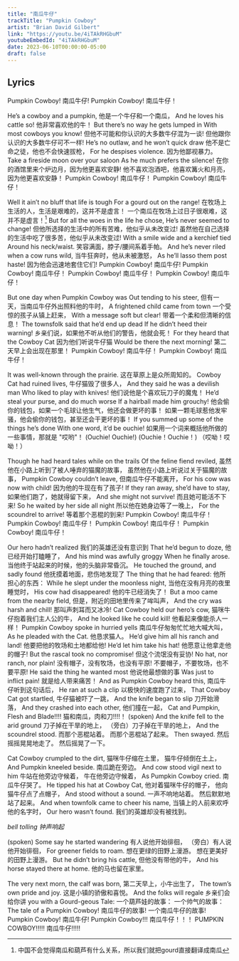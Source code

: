 ```yaml
---
title: "南瓜牛仔"
trackTitle: "Pumpkin Cowboy"
artist: "Brian David Gilbert"
link: "https://youtu.be/4iTAkRHGbuM"
youtubeEmbedId: "4iTAkRHGbuM"
date: 2023-06-10T00:00:00-05:00
draft: false
---
```


## Lyrics

Pumpkin Cowboy!
<span class="target">南瓜牛仔!</span>
Pumpkin Cowboy!
<span class="target">南瓜牛仔！</span>

He’s a cowboy and a pumpkin,
<span class="target">他是一个牛仔和一个南瓜，</span>
And he loves his cattle so!
<span class="target">他非常喜欢他的牛！</span>
But there’s no way he gets lumped in
With most cowboys you know!
<span class="target"><span class="original">但他不可能和你认识的大多数牛仔混为一谈!</span> <span class="correction">但他跟你认识的大多数牛仔可不一样!</span></span>
He’s no outlaw, and he won’t quick draw
<span class="target">他不是亡命之徒，他也不会快速拔枪，</span>
For he despises violence.
<span class="target">因为他鄙视暴力。</span>
Take a fireside moon over your saloon
As he much prefers the silence!
<span class="target"><span class="original">在你的酒馆里来个炉边月，因为他更喜欢安静!</span> <span class="correction">他不喜欢泡酒吧，他喜欢篝火和月亮，因为他更喜欢安静！</span></span>
Pumpkin Cowboy!
<span class="target">南瓜牛仔！</span>
Pumpkin Cowboy!
<span class="target">南瓜牛仔！</span>

Well it ain’t no bluff that life is tough
For a gourd out on the range!
<span class="target"><span class="original">在牧场上生活的人，生活是艰难的，这并不是虚言！</span> <span class="correction">一个南瓜在牧场上过日子很艰难，这并不是虚言！[^1]</span></span>
But for all the woes in the life he chose,
He’s never seemed to change!
<span class="target"><span class="original">但他所选择的生活中的所有苦难，他似乎从未改变过!</span> <span class="correction">虽然他在自己选择的生活中吃了很多苦，他似乎从未改变过!</span></span>
With a smile wide and a kerchief tied
Around his neck/waist.
<span class="target">笑容满面，脖子/腰间系着手帕。</span>
And he’s never riled when a cow runs wild,
<span class="target">当牛狂奔时，他从未被激怒，</span>
As he’ll lasso them post haste!
<span class="target">因为他会迅速地套住它们!</span>
Pumpkin Cowboy!
<span class="target">南瓜牛仔!</span>
Pumpkin Cowboy!
<span class="target">南瓜牛仔！</span>
Pumpkin Cowboy!
<span class="target">南瓜牛仔！</span>
Pumpkin Cowboy!
<span class="target">南瓜牛仔！</span>

But one day when Pumpkin Cowboy was
Out tending to his steer,
<span class="target">但有一天，当南瓜牛仔外出照料他的牛时，</span>
A frightened child came from town
<span class="target">一个受惊的孩子从镇上赶来，</span>
With a message soft but clear!
<span class="target">带着一个柔和但清晰的信息！</span>
The townsfolk said that he’d end up dead
If he didn’t heed their warning!
<span class="target">乡亲们说，如果他不听从他们的警告，他就会死！</span>
For they heard that the Cowboy Cat
<span class="target">因为他们听说牛仔猫</span>
Would be there the next morning!
<span class="target">第二天早上会出现在那里！</span>
Pumpkin Cowboy!
<span class="target">南瓜牛仔！</span>
Pumpkin Cowboy!
<span class="target">南瓜牛仔！</span>

It was well-known through the prairie.
<span class="target">这在草原上是众所周知的。</span>
Cowboy Cat had ruined lives,
<span class="target">牛仔猫毁了很多人，</span>
And they said he was a devilish man
Who liked to play with knives!
<span class="target">他们说他是个喜欢玩刀子的魔鬼！</span>
He’d steal your purse, and do much worse
If a hairball made him grouchy!
<span class="target"><span class="original">他会偷你的钱包，如果一个毛球让他生气，他还会做更坏的事！</span> <span class="correction">如果一颗毛球惹他发牢骚，他会偷你的钱包，甚至还会干更坏的事！</span></span>
If you summed up some of the things he’s done
With one word, it’d be ouchie!
<span class="target">如果用一个词来概括他所做的一些事情，那就是 "哎哟"！</span>
(Ouchie! Ouchie!)
<span class="target"><span class="original">(Ouchie！Ouchie！)</span> <span class="correction">（哎呦！哎呦！）</span></span>

Though he had heard tales while on the trails
Of the feline fiend reviled,
<span class="target"><span class="original">虽然他在小路上听到了被人唾弃的猫魔的故事，</span> <span class="correction">虽然他在小路上听说过关于猫魔的故事，</span></span>
Pumpkin Cowboy couldn’t leave,
<span class="target">但南瓜牛仔不能离开，</span>
For his cow was now with child!
<span class="target">因为他的牛现在有了孩子!</span>
If they ran away, she’d have to stay,
<span class="target">如果他们跑了，她就得留下来，</span>
And she might not survive!
<span class="target">而且她可能活不下来!</span>
So he waited by her side all night
<span class="target">所以他在她身边等了一晚上，</span>
For the scoundrel to arrive!
<span class="target">等着那个恶棍的到来!</span>
Pumpkin Cowboy!
<span class="target">南瓜牛仔！</span>
Pumpkin Cowboy!
<span class="target">南瓜牛仔！</span>
Pumpkin Cowboy!
<span class="target">南瓜牛仔！</span>
Pumpkin Cowboy!
<span class="target">南瓜牛仔！</span>

Our hero hadn’t realized
<span class="target">我们的英雄还没有意识到</span>
That he’d begun to doze,
<span class="target">他已经开始打瞌睡了，</span>
And his mind was awfully groggy
When he finally arose.
<span class="target">当他终于站起来的时候，他的头脑非常昏沉。</span>
He touched the ground, and sadly found
<span class="target">他抚摸着地面，悲伤地发现了</span>
The thing that he had feared:
<span class="target">他所担心的东西：</span>
While he slept under the moonless night,
<span class="target">当他在没有月亮的夜里睡觉时，</span>
His cow had disappeared!
<span class="target">他的牛已经消失了！</span>
But a moo came from the nearby field,
<span class="target">但是，附近的田地里传来了哞叫声，</span>
And the cry was harsh and chill!
<span class="target">那叫声刺耳而又冰冷!</span>
Cat Cowboy held our hero’s cow,
<span class="target">猫咪牛仔抱着我们主人公的牛，</span>
And he looked like he could kill!
<span class="target">他看起来像能杀人一样！</span>
Pumpkin Cowboy spoke in hurried yells
<span class="target">南瓜牛仔匆匆忙忙地大喊大叫，</span>
As he pleaded with the Cat.
<span class="target">他恳求猫人。</span>
He’d give him all his ranch and land!
<span class="target">他要把他的牧场和土地都给他!</span>
He’d let him take his hat!
<span class="target">他愿意让他拿走他的帽子!</span>
But the rascal took no compromise!
<span class="target">但这个流氓没有妥协!</span>
No hat, nor ranch, nor plain!
<span class="target"><span class="original">没有帽子，没有牧场，也没有平原!</span> <span class="correction">不要帽子，不要牧场，也不要平原!</span></span>
He said the thing he wanted most
<span class="target">他说他最想做的事</span>
Was just to inflict pain!
<span class="target">就是给人带来痛苦！</span>
And as Pumpkin Cowboy heard this,
<span class="target">南瓜牛仔听到这句话后，</span>
He ran at such a clip
<span class="target">以极快的速度跑了过来，</span>
That Cowboy Cat got startled,
<span class="target">牛仔猫被吓了一跳，</span>
And the knife began to slip
<span class="target">刀开始滑落，</span>
And they crashed into each other,
<span class="target">他们撞在一起，</span>
Cat and Pumpkin, Flesh and Blade!!!!
<span class="target">猫和南瓜，肉和刀!!!!！</span>
(spoken) And the knife fell to the arid ground
<span class="target"><span class="original">刀子掉在干旱的地上，</span> <span class="correction">（旁白）刀子掉在干旱的地上，</span></span>
And the scoundrel stood.
<span class="target"><span class="original">而那个恶棍站着。</span> <span class="correction">而那个恶棍站了起来。</span></span>
Then swayed.
<span class="target"><span class="original">然后摇摇晃晃地走了。</span> <span class="correction">然后摇晃了一下。</span></span>

Cat Cowboy crumpled to the dirt,
<span class="target"><span class="original">猫咪牛仔缩在土里，</span> <span class="correction">猫牛仔倾倒在土上，</span></span>
And Pumpkin kneeled beside.
<span class="target">南瓜跪在旁边。</span>
And cow stood vigil next to him
<span class="target"><span class="original">牛站在他旁边守候着，</span> <span class="correction">牛在他旁边守候着，</span></span>
As Pumpkin Cowboy cried.
<span class="target">南瓜牛仔哭了。</span>
He tipped his hat at Cowboy Cat,
<span class="target"><span class="original">他对着猫咪牛仔的帽子，</span> <span class="correction">他向猫牛仔点了点帽子，</span></span>
And stood without a sound.
<span class="target"><span class="original">一声不响地站着。</span> <span class="correction">然后默默地站了起来。</span></span>
And when townfolk came to cheer his name,
<span class="target">当镇上的人前来欢呼他的名字时，</span>
Our hero wasn’t found.
<span class="target">我们的英雄却没有被找到。</span>

*bell tolling*
<span class="target">*钟声响起*</span>

(spoken) Some say he started wandering
<span class="target"><span class="original">有人说他开始徘徊，</span> <span class="correction">（旁白）有人说他开始徘徊，</span></span>
For greener fields to roam.
<span class="target"><span class="original">想在更绿的田野上漫游。</span> <span class="correction">想在更美好的田野上漫游。</span></span>
But he didn’t bring his cattle,
<span class="target">但他没有带他的牛，</span>
And his horse stayed there at home.
<span class="target">他的马也留在家里。</span>

The very next morn, the calf was born,
<span class="target">第二天早上，小牛出生了，</span>
The town’s own pride and joy.
<span class="target">这是小镇的骄傲和喜悦。</span>
And the folks will regale
<span class="target">乡亲们会给你讲</span>
you with a Gourd-geous Tale:
<span class="target"><span class="original">一个葫芦娃的故事：</span> <span class="correction">一个帅气的故事：</span></span>
The tale of a Pumpkin Cowboy!
<span class="target"><span class="original">南瓜牛仔的故事!</span> <span class="correction">一个南瓜牛仔的故事!</span></span>
Pumpkin Cowboy!
<span class="target">南瓜牛仔!</span>
Pumpkin Cowboy!!!
<span class="target">南瓜牛仔！！！</span>
PUMPKIN COWBOY!!!!!
<span class="target">南瓜牛仔!!!!!</span>

[^1]: 中国不会觉得南瓜和葫芦有什么关系，所以我们就把gourd直接翻译成南瓜
